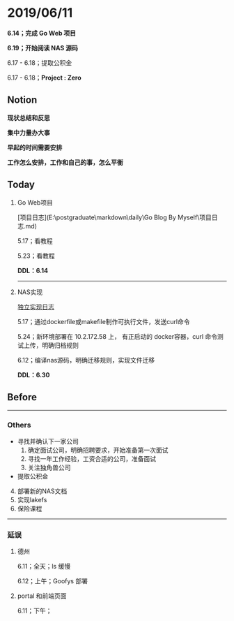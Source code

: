 # 2019/06/11

**6.14；完成 Go Web 项目**

**6.19；开始阅读 NAS 源码**

6.17 - 6.18；提取公积金

6.17 - 6.18；**Project : Zero**

## Notion

**现状总结和反思**

**集中力量办大事**

**早起的时间需要安排**

**工作怎么安排，工作和自己的事，怎么平衡**

## Today

1. Go Web项目

   [项目日志](E:\postgraduate\markdown\daily\Go Blog By Myself\项目日志.md)

   5.17；看教程

   5.23；看教程

   **DDL：6.14**

   ---

2. NAS实现

   [独立实现日志](E:\postgraduate\markdown\daily\lakefs\lakefs独立实现计划.md)

   5.17；通过dockerfile或makefile制作可执行文件，发送curl命令

   5.24；新环境部署在 10.2.172.58 上， 有正启动的 docker容器，curl 命令测试上传，明确归档规则

   6.12；编译nas源码，明确迁移规则，实现文件迁移

   **DDL：6.30**

## Before





---

### Others

- 寻找并确认下一家公司
  1. 确定面试公司，明确招聘要求，开始准备第一次面试
  2. 寻找一年工作经验，工资合适的公司，准备面试
  3. 关注独角兽公司
- 提取公积金 



4. 部署新的NAS文档
6. 实现lakefs
3. 保险课程

---

### 延误

1. 德州

   6.11；全天；ls 缓慢

   6.12；上午；Goofys 部署

2. portal 和前端页面

   6.11；下午；